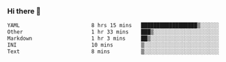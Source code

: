 ### Hi there 👋

<!--
**urzz/urzz** is a ✨ _special_ ✨ repository because its `README.md` (this file) appears on your GitHub profile.

Here are some ideas to get you started:

- 🔭 I’m currently working on ...
- 🌱 I’m currently learning ...
- 👯 I’m looking to collaborate on ...
- 🤔 I’m looking for help with ...
- 💬 Ask me about ...
- 📫 How to reach me: ...
- 😄 Pronouns: ...
- ⚡ Fun fact: ...
-->

<!--START_SECTION:waka-->

```txt
YAML                       8 hrs 15 mins   ██████████████████▒░░░░░░   73.54 %
Other                      1 hr 33 mins    ███▒░░░░░░░░░░░░░░░░░░░░░   13.85 %
Markdown                   1 hr 3 mins     ██▒░░░░░░░░░░░░░░░░░░░░░░   09.38 %
INI                        10 mins         ▒░░░░░░░░░░░░░░░░░░░░░░░░   01.51 %
Text                       8 mins          ▒░░░░░░░░░░░░░░░░░░░░░░░░   01.24 %
```

<!--END_SECTION:waka-->
